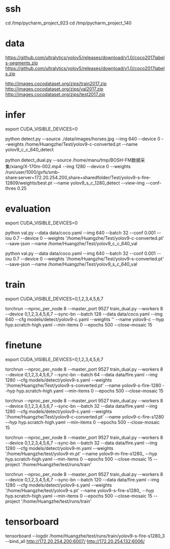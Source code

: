 # ssh

cd /tmp/pycharm_project_923
cd /tmp/pycharm_project_140

# data

https://github.com/ultralytics/yolov5/releases/download/v1.0/coco2017labels-segments.zip
https://github.com/ultralytics/yolov5/releases/download/v1.0/coco2017labels.zip

http://images.cocodataset.org/zips/train2017.zip
http://images.cocodataset.org/zips/val2017.zip
http://images.cocodataset.org/zips/test2017.zip

# infer

export CUDA_VISIBLE_DEVICES=0

python detect.py --source ./data/images/horses.jpg --img 640 --device 0 --weights /home/Huangzhe/Test/yolov9-c-converted.pt --name yolov9_c_c_640_detect

python detect_dual.py --source /home/manu/tmp/BOSH-FM数据采集/xiang/X-170m-002.mp4 --img 1280 --device 0 --weights /run/user/1000/gvfs/smb-share:server=172.20.254.200,share=sharedfolder/Test/yolov9-s-fire-12809/weights/best.pt --name yolov9_s_c_1280_detect --view-img --conf-thres 0.25

# evaluation

export CUDA_VISIBLE_DEVICES=0

python val.py --data data/coco.yaml --img 640 --batch 32 --conf 0.001 --iou 0.7 --device 0 --weights '/home/Huangzhe/Test/yolov9-c-converted.pt' --save-json --name /home/Huangzhe/Test/yolov9_c_c_640_val

python val.py --data data/coco.yaml --img 640 --batch 32 --conf 0.001 --iou 0.7 --device 0 --weights '/home/Huangzhe/Test/yolov9-s-converted.pt' --save-json --name /home/Huangzhe/Test/yolov9_s_c_640_val

# train

export CUDA_VISIBLE_DEVICES=0,1,2,3,4,5,6,7

torchrun --nproc_per_node 8 --master_port 9527 train_dual.py --workers 8 --device 0,1,2,3,4,5,6,7 --sync-bn --batch 128 --data data/coco.yaml --img 640 --cfg models/detect/yolov9-c.yaml --weights '' --name yolov9-c --hyp hyp.scratch-high.yaml --min-items 0 --epochs 500 --close-mosaic 15

# finetune

export CUDA_VISIBLE_DEVICES=0,1,2,3,4,5,6,7

torchrun --nproc_per_node 8 --master_port 9527 train_dual.py --workers 8 --device 0,1,2,3,4,5,6,7 --sync-bn --batch 64 --data data/fire.yaml --img 1280 --cfg models/detect/yolov9-s.yaml --weights '/home/Huangzhe/Test/yolov9-s-converted.pt' --name yolov9-s-fire-1280 --hyp hyp.scratch-high.yaml --min-items 0 --epochs 500 --close-mosaic 15

torchrun --nproc_per_node 8 --master_port 9527 train_dual.py --workers 8 --device 0,1,2,3,4,5,6,7 --sync-bn --batch 32 --data data/fire.yaml --img 1280 --cfg models/detect/yolov9-c.yaml --weights '/home/Huangzhe/Test/yolov9-c-converted.pt' --name yolov9-c-fire-s1280 --hyp hyp.scratch-high.yaml --min-items 0 --epochs 500 --close-mosaic 15

torchrun --nproc_per_node 8 --master_port 9527 train_dual.py --workers 8 --device 0,1,2,3,4,5,6,7 --sync-bn --batch 32 --data data/fire.yaml --img 1280 --cfg models/detect/yolov9-m.yaml --weights '/home/Huangzhe/test/yolov9-m.pt' --name yolov9-m-fire-s1280_ --hyp hyp.scratch-high.yaml --min-items 0 --epochs 500 --close-mosaic 15 --project '/home/Huangzhe/test/runs/train'

torchrun --nproc_per_node 8 --master_port 9527 train_dual.py --workers 8 --device 0,1,2,3,4,5,6,7 --sync-bn --batch 120 --data data/fire.yaml --img 1280 --cfg models/detect/yolov9-s.yaml --weights '/home/Huangzhe/test/yolov9-s.pt' --name yolov9-s-fire-s1280_ --hyp hyp.scratch-high.yaml --min-items 0 --epochs 500 --close-mosaic 15 --project '/home/Huangzhe/test/runs/train'

# tensorboard

tensorboard --logdir /home/Huangzhe/test/runs/train/yolov9-s-fire-s1280_3 --bind_all
http://172.20.254.200:6007/
http://172.20.254.132:6006/